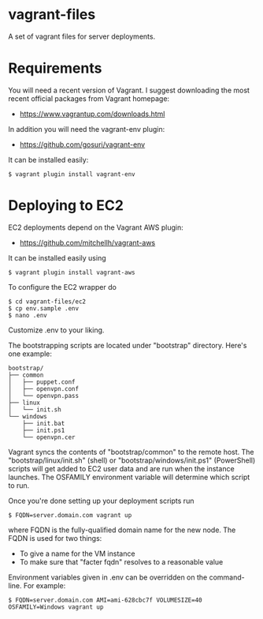 # vagrant-files

A set of vagrant files for server deployments.

# Requirements

You will need a recent version of Vagrant. I suggest downloading the most recent 
official packages from Vagrant homepage:

* https://www.vagrantup.com/downloads.html

In addition you will need the vagrant-env plugin:

* https://github.com/gosuri/vagrant-env

It can be installed easily:

    $ vagrant plugin install vagrant-env

# Deploying to EC2

EC2 deployments depend on the Vagrant AWS plugin:

* https://github.com/mitchellh/vagrant-aws

It can be installed easily using

    $ vagrant plugin install vagrant-aws

To configure the EC2 wrapper do

    $ cd vagrant-files/ec2
    $ cp env.sample .env
    $ nano .env

Customize .env to your liking.

The bootstrapping scripts are located under "bootstrap" directory. Here's one 
example:

    bootstrap/
    ├── common
    │   ├── puppet.conf
    │   ├── openvpn.conf
    │   └── openvpn.pass
    ├── linux
    │   └── init.sh
    └── windows
        ├── init.bat
        ├── init.ps1
        └── openvpn.cer

Vagrant syncs the contents of "bootstrap/common" to the remote host. The 
"bootstrap/linux/init.sh" (shell) or "bootstrap/windows/init.ps1" (PowerShell) 
scripts will get added to EC2 user data and are run when the instance launches. 
The OSFAMILY environment variable will determine which script to run.

Once you're done setting up your deployment scripts run

    $ FQDN=server.domain.com vagrant up

where FQDN is the fully-qualified domain name for the new node. The FQDN is 
used for two things:

* To give a name for the VM instance
* To make sure that "facter fqdn" resolves to a reasonable value

Environment variables given in .env can be overridden on the command-line. For 
example:

    $ FQDN=server.domain.com AMI=ami-628cbc7f VOLUMESIZE=40 OSFAMILY=Windows vagrant up
